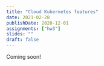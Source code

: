 ```yaml
---
title: "Cloud Kubernetes features"
date: 2021-02-28
publishDate: 2020-12-01
assignments: ["hw3"]
slides: ""
draft: false
---
```


Coming soon!
